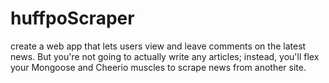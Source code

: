 # huffpoScraper
create a web app that lets users view and leave comments on the latest news. But you're not going to actually write any articles; instead, you'll flex your Mongoose and Cheerio muscles to scrape news from another site.


